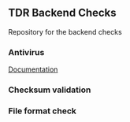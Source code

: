 ## TDR Backend Checks

Repository for the backend checks

### Antivirus
[Documentation](av/README.md)

### Checksum validation

### File format check
